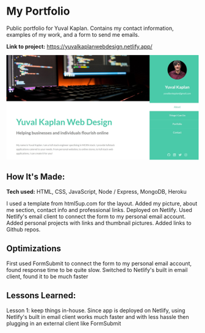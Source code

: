 # My Portfolio
Public portfolio for Yuval Kaplan. Contains my contact information, examples of my work, and a form to send me emails.

**Link to project:** https://yuvalkaplanwebdesign.netlify.app/

![Website thumbnail](images/portfoliothumb.jpg)

## How It's Made:

**Tech used:** HTML, CSS, JavaScript, Node / Express, MongoDB, Heroku

I used a template from html5up.com for the layout. Added my picture, about me section, contact info and professional links.
Deployed on Netlify. Used Netlify's email client to connect the form to my personal email account.
Added personal projects with links and thumbnail pictures. Added links to Github repos.

## Optimizations

First used FormSubmit to connect the form to my personal email account, found response time to be quite slow. Switched to Netlify's built in email client, found it to be much faster

## Lessons Learned:

Lesson 1: keep things in-house. Since app is deployed on Netlify, using Netlify's built in email client works much faster and with less hassle then plugging in an external client like FormSubmit




